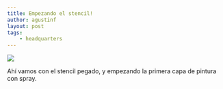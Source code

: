 ```yaml
---
title: Empezando el stencil!
author: agustinf
layout: post
tags:
    - headquarters
---
```


![][1]

Ahí vamos con el stencil pegado, y empezando la primera capa de pintura con spray.

[1]: /images/stencil.jpg
